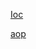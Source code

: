[Ioc](https://github.com/yaolianhua/spring/tree/master/ioc)

[aop](https://github.com/yaolianhua/spring/tree/master/aop)